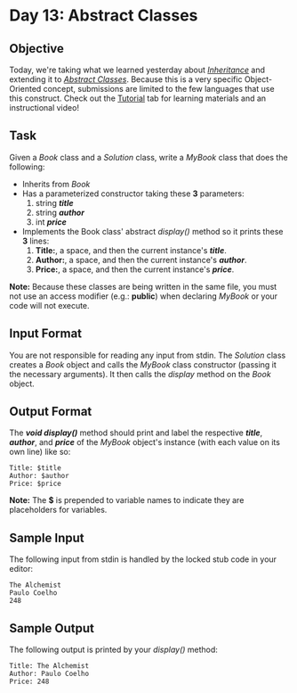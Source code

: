 # Day 13: Abstract Classes
## Objective 
Today, we're taking what we learned yesterday about [_Inheritance_](https://docs.oracle.com/javase/tutorial/java/IandI/subclasses.html) and extending it to [_Abstract Classes_](https://docs.oracle.com/javase/tutorial/java/IandI/abstract.html). Because this is a very specific Object-Oriented concept, submissions are limited to the few languages that use this construct. Check out the [Tutorial](https://www.hackerrank.com/challenges/30-abstract-classes/tutorial) tab for learning materials and an instructional video!

## Task 
Given a _Book_ class and a _Solution_ class, write a _MyBook_ class that does the following:
- Inherits from _Book_
- Has a parameterized constructor taking these **3** parameters:
    1. string **_title_**
    2. string **_author_**
    3. int **_price_**
- Implements the Book class' abstract _display()_ method so it prints these **3** lines:
    1. **Title:**, a space, and then the current instance's **_title_**.
    2. **Author:**, a space, and then the current instance's **_author_**.
    3. **Price:**, a space, and then the current instance's **_price_**.  

**Note:** Because these classes are being written in the same file, you must not use an access modifier (e.g.: **public**) when declaring _MyBook_ or your code will not execute.

## Input Format

You are not responsible for reading any input from stdin. The _Solution_ class creates a _Book_ object and calls the _MyBook_ class constructor (passing it the necessary arguments). It then calls the _display_ method on the _Book_ object.

## Output Format

The **_void display()_** method should print and label the respective **_title_**, **_author_**, and **_price_** of the _MyBook_ object's instance (with each value on its own line) like so:
```
Title: $title
Author: $author
Price: $price
```
**Note:** The **$** is prepended to variable names to indicate they are placeholders for variables.

## Sample Input

The following input from stdin is handled by the locked stub code in your editor:
```
The Alchemist
Paulo Coelho
248
```
## Sample Output

The following output is printed by your _display()_ method:
```
Title: The Alchemist
Author: Paulo Coelho
Price: 248
```
